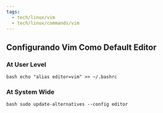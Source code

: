 ```yaml
---
tags:
  - tech/linux/vim
  - tech/linux/commands/vim
---
```

## Configurando Vim Como Default Editor

### At User Level

`bash echo "alias editor=vim" >> ~/.bashrc`

### At System Wide

`bash sudo update-alternatives --config editor`
